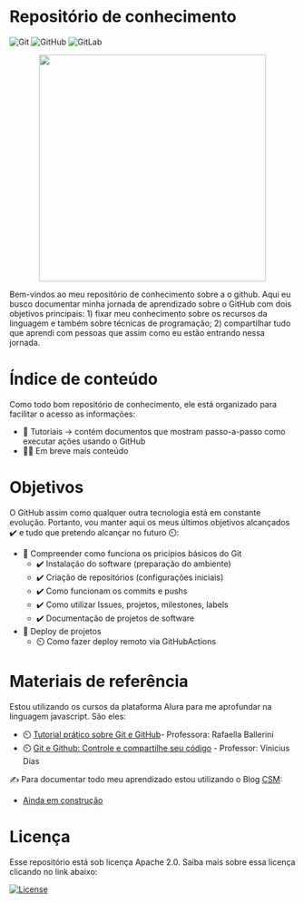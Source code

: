 #  Repositório de conhecimento

![Git](https://img.shields.io/badge/git-%23F05033.svg?style=for-the-badge&logo=git&logoColor=white)
![GitHub](https://img.shields.io/badge/github-%23121011.svg?style=for-the-badge&logo=github&logoColor=white)
![GitLab](https://img.shields.io/badge/gitlab-%23181717.svg?style=for-the-badge&logo=gitlab&logoColor=white)


<p align="center">
  <img src="https://user-images.githubusercontent.com/96696812/150403505-08c6cee5-dfa2-4b91-a1c6-b2104df0b65e.png" width=400/>
 </p>
<p align="center">
</p>


Bem-vindos ao meu repositório de conhecimento sobre a o github. Aqui eu busco documentar minha jornada de aprendizado sobre o GitHub com dois objetivos principais: 1) fixar meu conhecimento sobre os recursos da linguagem e também sobre técnicas de programação; 2) compartilhar tudo que aprendi com pessoas que assim como eu estão entrando nessa jornada.


# Índice de conteúdo

Como todo bom repositório de conhecimento, ele está organizado para facilitar o acesso as informações: 

- 🧠 Tutoriais → contém documentos que mostram passo-a-passo como executar ações usando o GitHub
- 👷‍♀️ Em breve mais conteúdo

# Objetivos

O GitHub assim como qualquer outra tecnologia está em constante evolução. Portanto, vou manter aqui os meus últimos objetivos alcançados ✔️ e tudo que pretendo alcançar no futuro ⏲️:

- 🎯 Compreender como funciona os pricípios básicos do Git  
    -  ✔️ Instalação do software (preparação do ambiente)
    -  ✔️ Criação de repositórios (configurações iniciais)
    -  ✔️ Como funcionam os commits e pushs
    -  ✔️ Como utilizar Issues, projetos, milestones, labels
    -  ✔️ Documentação de projetos de software
- 🎯 Deploy de projetos
    - ⏲️ Como fazer deploy remoto via GitHubActions

# Materiais de referência

Estou utilizando os cursos da plataforma Alura para me aprofundar na linguagem javascript. São eles:
- ⏲️ [Tutorial prático sobre Git e GitHub](https://www.youtube.com/watch?v=UBAX-13g8OM)- Professora: Rafaella Ballerini
- ⏲️ [Git e Github: Controle e compartilhe seu código](https://www.alura.com.br/curso-online-git-github-controle-de-versao) - Professor: Vinicius Dias


✍️ Para documentar todo meu aprendizado estou utilizando o Blog [CSM](https://www.computersciencemaster.com.br/cursos-desenvolvimento-web/): 
- [Ainda em construção](#)


# Licença

Esse repositório está sob licença Apache 2.0. Saiba mais sobre essa licença clicando no link abaixo:

[![License](https://img.shields.io/badge/License-Apache_2.0-blue.svg)](https://opensource.org/licenses/Apache-2.0)
